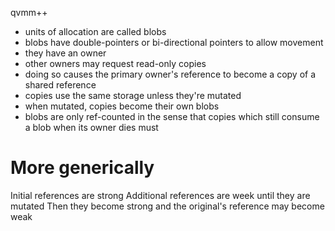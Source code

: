qvmm++

- units of allocation are called blobs
- blobs have double-pointers or bi-directional pointers to allow movement
- they have an owner
- other owners may request read-only copies
- doing so causes the primary owner's reference to become a copy of a shared reference
- copies use the same storage unless they're mutated
- when mutated, copies become their own blobs
- blobs are only ref-counted in the sense that copies which still consume a blob when its owner dies must 

# More generically

Initial references are strong
Additional references are week until they are mutated
Then they become strong and the original's reference may become weak

